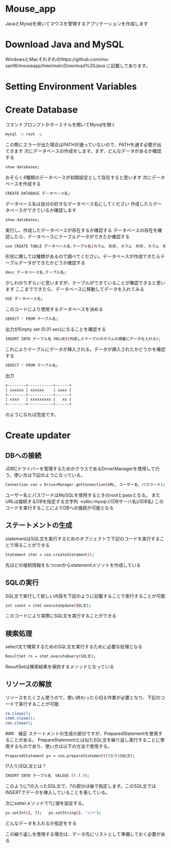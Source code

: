 # Mouse_app

JavaとMysqlを用いてマウスを管理するアプリケーションを作成します

# Download Java and MySQL

WindowsとMacそれぞれのhttps://github.com/mu-san16/mouseapp/tree/main/Download%20Java に記載してあります。

# Setting Environment Variables

# Create Database

コマンドプロンプトかターミナルを開いてMysqlを開く

```bash
mysql -u root -p
```

この際にエラーが出た場合はPATHが通っていないので、PATHを通す必要が出てきます
次にデータベースの作成をします。まず、どんなデータがあるか確認する

```bash
show databases;
```
おそらく4種類のデータベースが初期設定として存在すると思います
次にデータベースを作成する

```bash
CREATE DATABASE データベース名;
```

データベース名は自分の好きなデータベース名にしてください
作成したらデータベースができているか確認します

```bash
show databases;
```
実行し、作成したデータベースが存在するか確認する
データベースの存在を確認したら、データベースにテーブルデータができたか確認する

```bash
use CREATE TABLE データベース名.テーブル名(カラム　形状, カラム　形状, カラム　形状);
```
形状に関しては種類があるので調べてください。データベースが作成できたらテーブルデータができたかどうか確認する

```bash
desc データベース名.テーブル名;
```
少しわかりずらいと思いますが、テーブルができていることが確認できると思います
ここまでできたら、データベースに移動してデータを入れてみる

```bash
USE データベース名;
```
このコードにより使用するデータベースを決める

```bash
SEKECT * FROM テーブル名;
```

出力がEmpty set (0.01 sec)になることを確認する

```bash
INSERT INTO テーブル名 VALUES(作成したテーブルのカラムの順番にデータを入れる);
```

これによりテーブルにデータが挿入される。データが挿入されたかどうかを確認する

```bash
SEKECT * FROM テーブル名;
```

出力
```bash
+--------+-----------+------+
| xxxxxx | xxxxxx    | xxxx |
+--------+-----------+------+
| xxxx   | xxxxxxxxx |   xx |
+--------+-----------+------+
```
のようになれば完成です。

# Create updater
## DBへの接続
JDBCドライバーを管理するためのクラスであるDriverManagerを使用して行う。使い方は下記のようになっている。

```bash
Connection con = DriverManager.getConnection(URL, ユーザー名、パスワード);
```

ユーザー名とパスワードはMySQLを使用するときのrootとpassとなる。
またURLは接続するDBを指定する文字列
→jdbc:mysql://(DBサーバ名)/(DB名)
このコードを実行することによりDBへの接続が可能となる

## ステートメントの生成
statementはSQL文を実行するためのオブジェクトで下記のコードを実行することで得ることができる

```bash
Statement stmt = con.createStatement();
```

先ほどの接続情報をもつconからstatementメゾットを作成している

## SQLの実行
SQL文で実行して欲しい内容を下記のように記載することで実行することが可能

```bash
int count = stmt.executeUpdate(SQL文);
```

このコードにより実際にSQL文を実行することができる

## 検索処理
select文で検索するためのSQL文を実行するために必要な処理となる
```bash
ResultSet rs = stmt.executeQuery(SQL文);
```
ResultSetは検索結果を保持するメソッドとなっている

## リソースの解放
リソースをたくさん使うので、使い終わったら切る作業が必要となり、下記のコードで実行することが可能

```bash
re.close();
stmt.close();
con.close();
```

###　補足
ステートメントの生成の部分ですが、PreparedStatementを使用することがある。
PrepareStatementとは似たSQL文を繰り返し実行することに使用するものであり、使い方は以下の方法で使用する。


```bash
PreparedStatement ps = con.prepareStatement((?入り)SQL文);
```

(?入り)SQL文とは？
```bash
INSERT INTO テーブル名　VALEUS (?.?.?);
```
このように?の入ったSQL文で、?の部分は後で指定します。このSQL文ではINSERTでデータを挿入していることを表している。

次にsetterメソッドで?に値を設定する。
```bash
ps.setInt(1, 7);   ps.setString(2, "+/+");
```
どんなデータを入れるか指定をする

この繰り返しを使用する場合は、データ先にリストとして準備しておく必要がある

